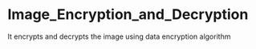 # Image_Encryption_and_Decryption
It encrypts and decrypts the image using data encryption algorithm
